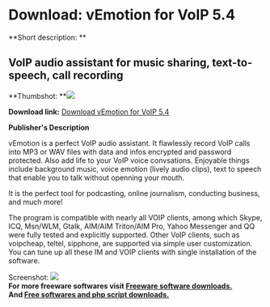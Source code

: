 # Download: vEmotion for VoIP 5.4

**Short description: **

## VoIP audio assistant for music sharing, text-to-speech, call recording

  
**Thumbshot: **![](http://www.freewarefiles.com/screenshot/vemotion_md.gif)   
  
**Download link:** [Download vEmotion for VoIP 5.4](http://freesoftwares.boysofts.com/VEmotion-For-VoIP_program_18445.html)  
  

**Publisher's Description**  
  

vEmotion is a perfect VoIP audio assistant. It flawlessly record VoIP calls
into MP3 or WAV files with data and infos encrypted and password protected.
Also add life to your VoIP voice convsations. Enjoyable things include
background music, voice emotion (lively audio clips), text to speech that
enable you to talk without openning your mouth.

It is the perfect tool for podcasting, online journalism, conducting business,
and much more!

The program is compatible with nearly all VOIP clients, among which Skype,
ICQ, Msn/WLM, Gtalk, AIM/AIM Triton/AIM Pro, Yahoo Messenger and QQ were fully
tested and explicitly supported. Other VoIP clients, such as voipcheap,
teltel, sipphone, are supported via simple user customization. You can tune up
all these IM and VOIP clients with single installation of the software.

  
  
Screenshot: ![](http://www.freewarefiles.com/screenshot/vemotion.gif)  
**For more freeware softwares visit [Freeware software downloads.](http://freesoftwares.boysofts.com/)**   
**And [Free softwares and php script downloads.](http://www.boysofts.com/)**

